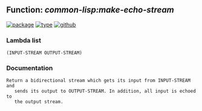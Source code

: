 ## Function: ***common-lisp:make-echo-stream***
[![package](https://img.shields.io/badge/Package-COMMON--LISP-5f9ea0.svg?style=social&colorA=999999)](../) [![type](https://img.shields.io/badge/Type-Function-5f9ea0.svg?style=social&colorA=999999)](../#function) [![github](https://img.shields.io/badge/GitHub-View_the_source-5f9ea0.svg?style=social&colorA=999999&logo=github)](https://github.com/sbcl/sbcl/blob/master/src/code/stream.lisp/) 
### Lambda list
```
(INPUT-STREAM OUTPUT-STREAM)
```
### Documentation
```
Return a bidirectional stream which gets its input from INPUT-STREAM and
   sends its output to OUTPUT-STREAM. In addition, all input is echoed to
   the output stream.
```
